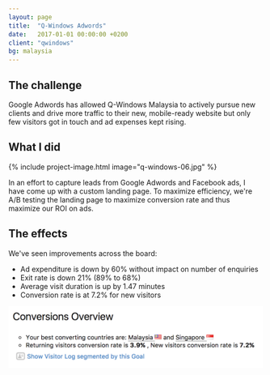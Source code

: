 ```yaml
---
layout: page
title:  "Q-Windows Adwords"
date:   2017-01-01 00:00:00 +0200
client: "qwindows"
bg: malaysia
---
```


## The challenge

Google Adwords has allowed Q-Windows Malaysia to actively pursue new clients and drive more traffic to their new, mobile-ready website but only few visitors got in touch and ad expenses kept rising.

## What I did

{% include project-image.html image="q-windows-06.jpg" %}

In an effort to capture leads from Google Adwords and Facebook ads, I have come up with a custom landing page. To maximize efficiency, we're A/B testing the landing page to maximize conversion rate and thus maximize our ROI on ads.

## The effects

We've seen improvements across the board:
- Ad expenditure is down by 60% without impact on number of enquiries
- Exit rate is down 21% (89% to 68%)
- Average visit duration is up by 1.47 minutes
- Conversion rate is at 7.2% for new visitors

<img src="/assets/images/projects/q-windows-07.png" class="image-wrapper inline">

